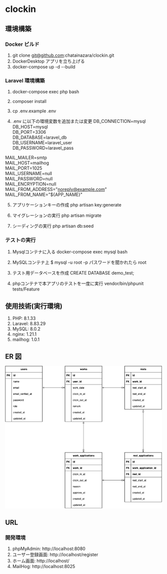 # clockin

## 環境構築

### Docker ビルド

1. git clone git@github.com:chatainazara/clockin.git
2. DockerDesktop アプリを立ち上げる
3. docker-compose up -d --build

### Laravel 環境構築

1. docker-compose exec php bash

2. composer install

3. cp .env.example .env

4. .env に以下の環境変数を追加または変更
DB_CONNECTION=mysql  
DB_HOST=mysql  
DB_PORT=3306  
DB_DATABASE=laravel_db  
DB_USERNAME=laravel_user  
DB_PASSWORD=laravel_pass  

MAIL_MAILER=smtp  
MAIL_HOST=mailhog  
MAIL_PORT=1025  
MAIL_USERNAME=null  
MAIL_PASSWORD=null  
MAIL_ENCRYPTION=null  
MAIL_FROM_ADDRESS="noreply@example.com"  
MAIL_FROM_NAME="${APP_NAME}"  

5. アプリケーションキーの作成
   php artisan key:generate

6. マイグレーションの実行
   php artisan migrate

7. シーディングの実行
   php artisan db:seed

### テストの実行

1. Mysqlコンテナに入る
    docker-compose exec mysql bash

2. MySQLコンテナ上
    $ mysql -u root -p
    パスワードを聞かれたら root

3. テスト用データベースを作成
    CREATE DATABASE demo_test;

4. phpコンテナで本アプリのテストを一度に実行
   vendor/bin/phpunit tests/Feature

## 使用技術(実行環境)

1. PHP: 8.1.33
2. Laravel: 8.83.29
3. MySQL: 8.0.2
4. nginx: 1.21.1
5. mailhog: 1.0.1

## ER 図

![ER図](src/document/er_diagram.png)

## URL

### 開発環境

1. phpMyAdmin: http://localhost:8080
2. ユーザー登録画面: http://localhost/register
3. ホーム画面: http://localhost/
4. MailHog: http://localhost:8025